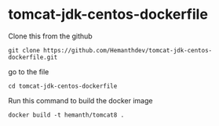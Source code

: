 # tomcat-jdk-centos-dockerfile


 Clone this from the github

```
git clone https://github.com/Hemanthdev/tomcat-jdk-centos-dockerfile.git
```

 go to the file
```
cd tomcat-jdk-centos-dockerfile
```
Run this command to build the docker image
```
docker build -t hemanth/tomcat8 .
```
